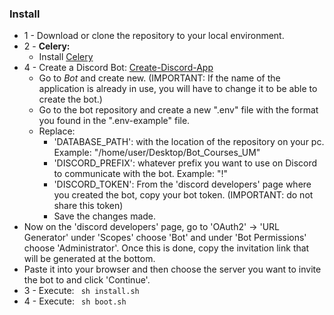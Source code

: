 <h3>Install</h3>

- 1 - Download or clone the repository to your local environment.
- 2 - **Celery:**
  - Install [Celery](https://pypi.org/project/celery/)
- 4 - Create a Discord Bot: [Create-Discord-App](https://discord.com/developers/applications)
  - Go to *Bot* and create new. (IMPORTANT: If the name of the application is already in use, you will have to change it to be able to create the bot.)
  - Go to the bot repository and create a new ".env" file with the format you found in the ".env-example" file.
  - Replace:
    - 'DATABASE_PATH': with the location of the repository on your pc. Example: "/home/user/Desktop/Bot_Courses_UM"
    - 'DISCORD_PREFIX': whatever prefix you want to use on Discord to communicate with the bot. Example: "!"
    - 'DISCORD_TOKEN': From the 'discord developers' page where you created the bot, copy your bot token. (IMPORTANT: do not share this token)
    - Save the changes made.
- Now on the 'discord developers' page, go to 'OAuth2' -> 'URL Generator' under 'Scopes' choose 'Bot' and under 'Bot Permissions' choose 'Administrator'.
Once this is done, copy the invitation link that will be generated at the bottom.
- Paste it into your browser and then choose the server you want to invite the bot to and click 'Continue'.
- 3 - Execute: ```
  sh install.sh```
- 4 - Execute: ```
  sh boot.sh```